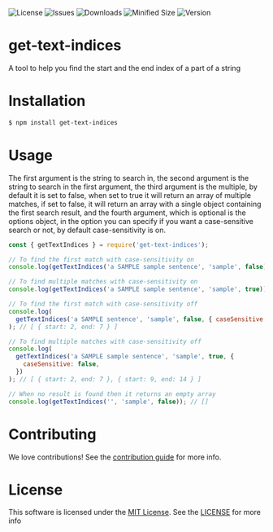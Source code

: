 ![License](https://img.shields.io/github/license/pr357/get-text-indices?style=flat-square)
![Issues](https://img.shields.io/github/issues/pr357/get-text-indices?style=flat-square)
![Downloads](https://img.shields.io/npm/dw/get-text-indices?style=flat-square)
![Minified Size](https://img.shields.io/bundlephobia/min/get-text-indices?label=minified%20size&style=flat-square)
![Version](https://img.shields.io/npm/v/get-text-indices?style=flat-square)

# get-text-indices

A tool to help you find the start and the end index of a part of a string

# Installation

```bash
$ npm install get-text-indices
```

# Usage

The first argument is the string to search in, the second argument is the string to search in the first argument, the third argument is the multiple, by default it is set to false, when set to true it will return an array of multiple matches, if set to false, it will return an array with a single object containing the first search result, and the fourth argument, which is optional is the options object, in the option you can specify if you want a case-sensitive search or not, by default case-sensitivity is on.

```javascript
const { getTextIndices } = require('get-text-indices');

// To find the first match with case-sensitivity on
console.log(getTextIndices('a SAMPLE sample sentence', 'sample', false)); // [ { start: 9, end: 14 } ]

// To find multiple matches with case-sensitivity on
console.log(getTextIndices('a SAMPLE sample sentence', 'sample', true)); // [ { start: 9, end: 14 } ]

// To find the first match with case-sensitivity off
console.log(
  getTextIndices('a SAMPLE sentence', 'sample', false, { caseSensitive: false })
); // [ { start: 2, end: 7 } ]

// To find multiple matches with case-sensitivity off
console.log(
  getTextIndices('a SAMPLE sample sentence', 'sample', true, {
    caseSensitive: false,
  })
); // [ { start: 2, end: 7 }, { start: 9, end: 14 } ]

// When no result is found then it returns an empty array
console.log(getTextIndices('', 'sample', false)); // []
```

# Contributing

We love contributions! See the [contribution guide](https://github.com/pr357/get-text-indices/blob/main/CONTRIBUTING.md) for more info.

# License

This software is licensed under the [MIT License](https://choosealicense.com/licenses/mit/). See the [LICENSE](https://github.com/pr357/get-text-indices/blob/main/LICENSE) for more info
